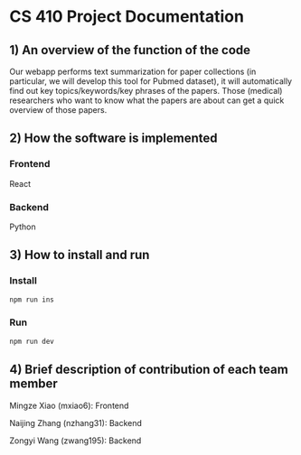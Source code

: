 # CS 410 Project Documentation

## 1) An overview of the function of the code

Our webapp performs ​text summarization for paper collections (in particular, we will develop this tool for Pubmed dataset), it will automatically find out key topics/keywords/key phrases of the papers. Those (medical) researchers who want to know what the papers are about can get a quick overview of those papers.

## 2) How the software is implemented

### Frontend

React

### Backend

Python

## 3) How to install and run

### Install

```bash
npm run ins
```

### Run

```bash
npm run dev
```

## 4) Brief description of contribution of each team member

Mingze Xiao (mxiao6): Frontend

Naijing Zhang (nzhang31): Backend

Zongyi Wang (zwang195): Backend
